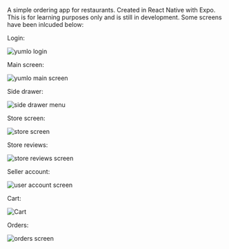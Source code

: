 
A simple ordering app for restaurants. Created in React Native with Expo. This is for learning purposes only and is still in development. Some screens have been inlcuded below:

Login:


![yumlo login](https://github.com/user-attachments/assets/bb8edffe-4af3-4f35-a9dc-03b19f61e3e7)

Main screen:


![yumlo main screen](https://github.com/user-attachments/assets/b0d31c16-a1b2-4b77-af03-6805ce2e8610)

Side drawer:


![side drawer menu](https://github.com/user-attachments/assets/f3e1e27e-63b5-4a75-858b-c27893bb114f)

Store screen:


![store screen](https://github.com/user-attachments/assets/64e3fcdb-845e-41b2-a649-f5343d17f64a)

Store reviews:


![store reviews screen](https://github.com/user-attachments/assets/55778eb7-9be6-47ce-8d72-57f14357b033)

Seller account:


![user account screen](https://github.com/user-attachments/assets/496f666d-cb7f-428c-bd19-6d0a2cfd446e)

Cart:


![Cart](https://github.com/user-attachments/assets/79c4a3a4-db2c-45f4-8b44-9136ab6adf8b)

Orders:


![orders screen](https://github.com/user-attachments/assets/f00d2c45-1b43-4143-93a2-534253203fdc)

